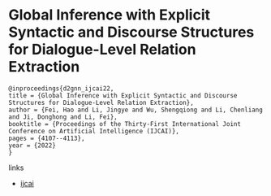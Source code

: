 # Global Inference with Explicit Syntactic and Discourse Structures for Dialogue-Level Relation Extraction

```
@inproceedings{d2gnn_ijcai22,
title = {Global Inference with Explicit Syntactic and Discourse Structures for Dialogue-Level Relation Extraction},
author = {Fei, Hao and Li, Jingye and Wu, Shengqiong and Li, Chenliang and Ji, Donghong and Li, Fei},
booktitle = {Proceedings of the Thirty-First International Joint Conference on Artificial Intelligence (IJCAI)},
pages = {4107--4113},
year = {2022}
}
```

links
- [ijcai](https://www.ijcai.org/Proceedings/2022/570)
